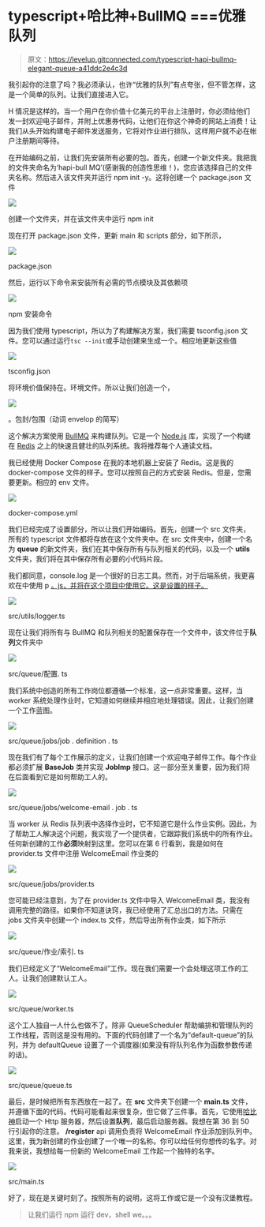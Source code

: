 # typescript+哈比神+BullMQ ===优雅队列

> 原文：<https://levelup.gitconnected.com/typescript-hapi-bullmq-elegant-queue-a41ddc2e4c3d>

我引起你的注意了吗？我必须承认，也许“优雅的队列”有点夸张，但不管怎样，这是一个简单的队列。让我们直接进入它。

H 情况是这样的。当一个用户在你价值十亿美元的平台上注册时，你必须给他们发一封欢迎电子邮件，并附上优惠券代码，让他们在你这个神奇的网站上消费！让我们从头开始构建电子邮件发送服务，它将对作业进行排队，这样用户就不必在帐户注册期间等待。

在开始编码之前，让我们先安装所有必要的包。首先，创建一个新文件夹。我把我的文件夹命名为‘hapi-bull MQ’(感谢我的创造性思维！)，您应该选择自己的文件夹名称。然后进入该文件夹并运行 npm init -y。这将创建一个 package.json 文件

![](img/59737856ca6084a4e8be28122e1033e7.png)

创建一个文件夹，并在该文件夹中运行 npm init

现在打开 package.json 文件，更新 main 和 scripts 部分，如下所示，

![](img/905c2d332dddbb58c841f7e43707b9f4.png)

package.json

然后，运行以下命令来安装所有必需的节点模块及其依赖项

![](img/f138952ce1931c1f722de4dbd65da8f1.png)

npm 安装命令

因为我们使用 typescript，所以为了构建解决方案，我们需要 tsconfig.json 文件。您可以通过运行`tsc --init`或手动创建来生成一个。相应地更新这些值

![](img/0fabe51ba74f9e3653a62ff2c8eb50e9.png)

tsconfig.json

将环境价值保持在。环境文件。所以让我们创造一个，

![](img/a0b81709f12540aedc890847579ddeda.png)

。包封/包围（动词 envelop 的简写）

这个解决方案使用 [BullMQ](https://docs.bullmq.io/) 来构建队列。它是一个 [Node.js](https://nodejs.org) 库，实现了一个构建在 [Redis](https://redis.io) 之上的快速且健壮的队列系统。我将推荐每个人通读文档。

我已经使用 Docker Compose 在我的本地机器上安装了 Redis。这是我的 docker-compose 文件的样子。您可以按照自己的方式安装 Redis。但是，您需要更新。相应的 env 文件。

![](img/5c03319addd72c9cf79303a84a962b5d.png)

docker-compose.yml

我们已经完成了设置部分，所以让我们开始编码。首先，创建一个 src 文件夹，所有的 typescript 文件都将存放在这个文件夹中。在 src 文件夹中，创建一个名为 **queue** 的新文件夹，我们在其中保存所有与队列相关的代码，以及一个 **utils** 文件夹，我们将在其中保存所有必要的小代码片段。

我们都同意，console.log 是一个很好的日志工具。然而，对于后端系统，我更喜欢在中使用 p [。js，并将在这个项目中使用它。这是设置的样子。](https://getpino.io/)

![](img/7d454a9342d7b1d2e16211baf03bd025.png)

src/utils/logger.ts

现在让我们将所有与 BullMQ 和队列相关的配置保存在一个文件中，该文件位于**队列**文件夹中

![](img/fde0ee84d63b4383a07d882a4af5066c.png)

src/queue/配置. ts

我们系统中创造的所有工作岗位都遵循一个标准，这一点非常重要。这样，当 worker 系统处理作业时，它知道如何继续并相应地处理错误。因此，让我们创建一个工作蓝图。

![](img/11e6c9e7212d9f48fc261c9df8e0cb5a.png)

src/queue/jobs/job . definition . ts

现在我们有了每个工作展示的定义，让我们创建一个欢迎电子邮件工作。每个作业都必须扩展 **BaseJob** 类并实现 **JobImp** 接口。这一部分至关重要，因为我们将在后面看到它是如何帮助工人的。

![](img/c47853218f3727d6c8d7d3e99f049e82.png)

src/queue/jobs/welcome-email . job . ts

当 worker 从 Redis 队列表中选择作业时，它不知道它是什么作业实例。因此，为了帮助工人解决这个问题，我实现了一个提供者，它跟踪我们系统中的所有作业。任何新创建的工作**必须**映射到这里。您可以在第 6 行看到，我是如何在 provider.ts 文件中注册 WelcomeEmail 作业类的

![](img/3137b534ab486880407595ec05deff36.png)

src/queue/jobs/provider.ts

您可能已经注意到，为了在 provider.ts 文件中导入 WelcomeEmail 类，我没有调用完整的路径。如果你不知道诀窍，我已经使用了汇总出口的方法。只需在 jobs 文件夹中创建一个 index.ts 文件，然后导出所有作业类，如下所示

![](img/0919943a2392fb5bbf286d0ce98f0c0c.png)

src/queue/作业/索引. ts

我们已经定义了“WelcomeEmail”工作。现在我们需要一个会处理这项工作的工人。让我们创建默认工人。

![](img/c2f2760e1d2bbfe7ea19f006691c52b8.png)

src/queue/worker.ts

这个工人独自一人什么也做不了。除非 QueueScheduler 帮助编排和管理队列的工作线程，否则这是没有用的。下面的代码创建了一个名为“default-queue”的队列，并为 defaultQueue 设置了一个调度器(如果没有将队列名作为函数参数传递的话)。

![](img/2585274560d25765e4badf6251e683b1.png)

src/queue/queue.ts

最后，是时候把所有东西放在一起了。在 **src** 文件夹下创建一个 **main.ts** 文件，并遵循下面的代码。代码可能看起来很复杂，但它做了三件事。首先，它使用[哈比神](https://hapi.dev/)启动一个 Http 服务器，然后设置**队列**，最后启动服务器。我想在第 36 到 50 行引起你的注意。 **/register** api 调用负责将 WelcomeEmail 作业添加到队列中。这里，我为新创建的作业创建了一个唯一的名称。你可以给任何你想传的名字。对我来说，我想给每一份新的 WelcomeEmail 工作起一个独特的名字。

![](img/0e9fe9c92d42eee24175c40bd412993b.png)

src/main.ts

好了，现在是关键时刻了。按照所有的说明，这将工作或它是一个没有汉堡教程。

> 让我们运行 npm 运行 dev，shell we。。。